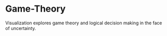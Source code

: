 # Game-Theory
Visualization explores game theory and logical decision making in the face of uncertainty.
